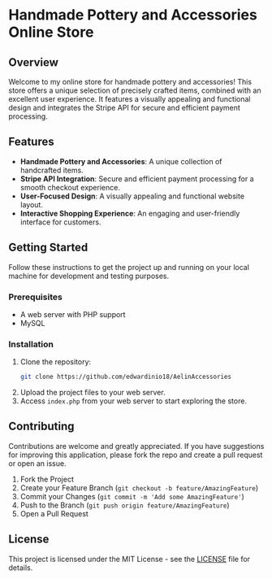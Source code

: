 # Handmade Pottery and Accessories Online Store

## Overview
Welcome to my online store for handmade pottery and accessories! This store offers a unique selection of precisely crafted items, combined with an excellent user experience. It features a visually appealing and functional design and integrates the Stripe API for secure and efficient payment processing.

## Features
- **Handmade Pottery and Accessories**: A unique collection of handcrafted items.
- **Stripe API Integration**: Secure and efficient payment processing for a smooth checkout experience.
- **User-Focused Design**: A visually appealing and functional website layout.
- **Interactive Shopping Experience**: An engaging and user-friendly interface for customers.

## Getting Started
Follow these instructions to get the project up and running on your local machine for development and testing purposes.

### Prerequisites
- A web server with PHP support
- MySQL

### Installation
1. Clone the repository:
   ```sh
   git clone https://github.com/edwardinio18/AelinAccessories
2. Upload the project files to your web server.
3. Access `index.php` from your web server to start exploring the store.

## Contributing
Contributions are welcome and greatly appreciated. If you have suggestions for improving this application, please fork the repo and create a pull request or open an issue.

1. Fork the Project
2. Create your Feature Branch (`git checkout -b feature/AmazingFeature`)
3. Commit your Changes (`git commit -m 'Add some AmazingFeature'`)
4. Push to the Branch (`git push origin feature/AmazingFeature`)
5. Open a Pull Request

## License
This project is licensed under the MIT License - see the [LICENSE](LICENSE) file for details.